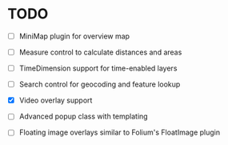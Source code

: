 # TODO

- [ ] MiniMap plugin for overview map
- [ ] Measure control to calculate distances and areas
- [ ] TimeDimension support for time-enabled layers
- [ ] Search control for geocoding and feature lookup
- [x] Video overlay support
- [ ] Advanced popup class with templating

- [ ] Floating image overlays similar to Folium's FloatImage plugin
